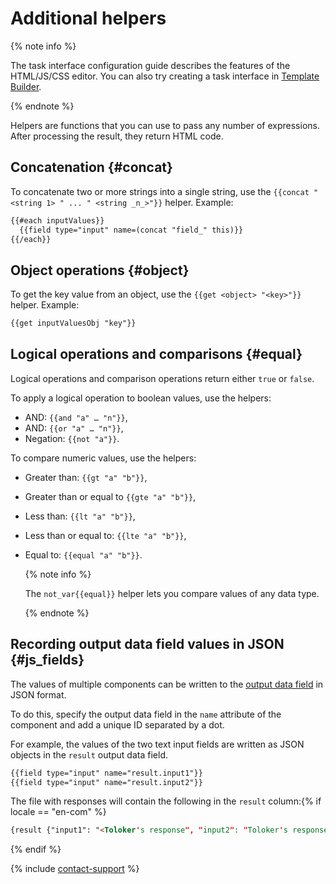 # Additional helpers

{% note info %}

The task interface configuration guide describes the features of the HTML/JS/CSS editor. You can also try creating a task interface in [Template Builder](../../../template-builder/index.md).

{% endnote %}

Helpers are functions that you can use to pass any number of expressions. After processing the result, they return HTML code.

## Concatenation {#concat}

To concatenate two or more strings into a single string, use the `{{concat "<string 1> " ... " <string _n_>"}}` helper. Example:

```html
{{#each inputValues}}
  {{field type="input" name=(concat "field_" this)}}
{{/each}}
```

## Object operations {#object}

To get the key value from an object, use the `{{get <object> "<key>"}}` helper. Example:

```html
{{get inputValuesObj "key"}}
```

## Logical operations and comparisons {#equal}

Logical operations and comparison operations return either `true` or `false`.

To apply a logical operation to boolean values, use the helpers:

- AND: `{{and "a" … "n"}}`,
- AND: `{{or "a" … "n"}}`,
- Negation: `{{not "a"}}`.

To compare numeric values, use the helpers:

- Greater than: `{{gt "a" "b"}}`,
- Greater than or equal to `{{gte "a" "b"}}`,
- Less than: `{{lt "a" "b"}}`,
- Less than or equal to: `{{lte "a" "b"}}`,
- Equal to: `{{equal "a" "b"}}`.

    {% note info %}

    The `not_var{{equal}}` helper lets you compare values of any data type.

    {% endnote %}

## Recording output data field values in JSON {#js_fields}

The values of multiple components can be written to the [output data field](../incoming.md) in JSON format.

To do this, specify the output data field in the `name` attribute of the component and add a unique ID separated by a dot.

For example, the values of the two text input fields are written as JSON objects in the `result` output data field.

```html
{{field type="input" name="result.input1"}}
{{field type="input" name="result.input2"}}
```

The file with responses will contain the following in the `result` column:{% if locale == "en-com" %}

```html
{result {"input1": "<Toloker's response", "input2": "Toloker's response>"}}
```

{% endif %}

{% include [contact-support](../../_includes/contact-support-help.md) %}